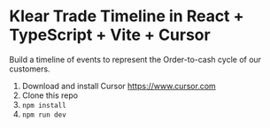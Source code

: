 # Klear Trade Timeline in React + TypeScript + Vite + Cursor

Build a timeline of events to represent the Order-to-cash cycle of our customers.

1. Download and install Cursor https://www.cursor.com
2. Clone this repo
3. `npm install`
4. `npm run dev`
